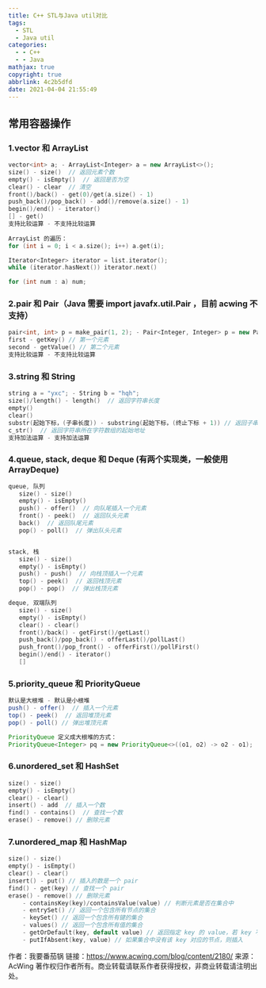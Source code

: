 ```yaml
---
title: C++ STL与Java util对比
tags:
  - STL
  - Java util
categories:
  - - C++
  - - Java
mathjax: true
copyright: true
abbrlink: 4c2b5dfd
date: 2021-04-04 21:55:49
---
```


## 常用容器操作

### 1.vector 和 ArrayList

<!--more-->

```C++
vector<int> a; - ArrayList<Integer> a = new ArrayList<>();
size() - size()  // 返回元素个数
empty() - isEmpty()  // 返回是否为空
clear() - clear  // 清空
front()/back() - get(0)/get(a.size() - 1)
push_back()/pop_back() - add()/remove(a.size() - 1)
begin()/end() - iterator()
[] - get()
支持比较运算 - 不支持比较运算
    
ArrayList 的遍历：
for (int i = 0; i < a.size(); i++) a.get(i);

Iterator<Integer> iterator = list.iterator();
while (iterator.hasNext()) iterator.next()

for (int num : a) num;
```

### 2.pair 和 Pair（Java 需要 import javafx.util.Pair ，目前 acwing 不支持）

```C++
pair<int, int> p = make_pair(1, 2); - Pair<Integer, Integer> p = new Pair<>(1, 2); 
first - getKey() // 第一个元素
second - getValue() // 第二个元素
支持比较运算 - 不支持比较运算
```

### 3.string 和 String

```C++
string a = "yxc"; - String b = "hqh";
size()/length() - length()  // 返回字符串长度
empty()
clear()
substr(起始下标，(子串长度)) - substring(起始下标，(终止下标 + 1)) // 返回子串
c_str()  // 返回字符串所在字符数组的起始地址
支持加法运算 - 支持加法运算
```

### 4.queue, stack, deque 和 Deque (有两个实现类，一般使用 ArrayDeque)

```C++
queue, 队列
   size() - size()
   empty() - isEmpty()
   push() - offer()  // 向队尾插入一个元素
   front() - peek()  // 返回队头元素
   back()  // 返回队尾元素
   pop() - poll()  // 弹出队头元素


stack, 栈
   size() - size()
   empty() - isEmpty()
   push() - push()  // 向栈顶插入一个元素
   top() - peek()  // 返回栈顶元素
   pop() - pop()  // 弹出栈顶元素

deque, 双端队列
   size() - size()
   empty() - isEmpty()
   clear() - clear()
   front()/back() - getFirst()/getLast()
   push_back()/pop_back() - offerLast()/pollLast()
   push_front()/pop_front() - offerFirst()/pollFirst()
   begin()/end() - iterator()
   []
```

### 5.priority_queue 和 PriorityQueue

```java
默认是大根堆 - 默认是小根堆
push() - offer()  // 插入一个元素
top() - peek()  // 返回堆顶元素
pop() - poll() // 弹出堆顶元素

PriorityQueue 定义成大根堆的方式：
PriorityQueue<Integer> pq = new PriorityQueue<>((o1, o2) -> o2 - o1);
```

### 6.unordered_set 和 HashSet

```C++
size() - size()
empty() - isEmpty()
clear() - clear()
insert() - add  // 插入一个数
find() - contains()  // 查找一个数
erase() - remove() // 删除元素
```

### 7.unordered_map 和 HashMap

```c++
size() - size()
empty() - isEmpty()
clear() - clear()
insert() - put() // 插入的数是一个 pair
find() - get(key) // 查找一个 pair
erase() - remove() // 删除元素
    - containsKey(key)/containsValue(value) // 判断元素是否在集合中
    - entrySet() // 返回一个包含所有节点的集合
    - keySet() // 返回一个包含所有键的集合
    - values() // 返回一个包含所有值的集合
    - getOrDefault(key, default value) // 返回指定 key 的 value，若 key 不存在 则返回 default value
    - putIfAbsent(key, value) // 如果集合中没有该 key 对应的节点，则插入
```

作者：我要番茄锅
链接：https://www.acwing.com/blog/content/2180/
来源：AcWing
著作权归作者所有。商业转载请联系作者获得授权，非商业转载请注明出处。